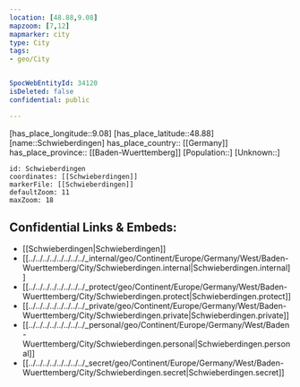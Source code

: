 ```yaml
---
location: [48.88,9.08] 
mapzoom: [7,12] 
mapmarker: city 
type: City
tags:
- geo/City


SpocWebEntityId: 34120
isDeleted: false
confidential: public

---
```

[has_place_longitude::9.08] 
[has_place_latitude::48.88] 
[name::Schwieberdingen] 
has_place_country:: [[Germany]]  
has_place_province:: [[Baden-Wuerttemberg]] 
[Population::] 
[Unknown::] 


```leaflet
id: Schwieberdingen
coordinates: [[Schwieberdingen]] 
markerFile: [[Schwieberdingen]] 
defaultZoom: 11 
maxZoom: 18
```


## Confidential Links & Embeds: 
- [[Schwieberdingen|Schwieberdingen]]  
- [[../../../../../../../../_internal/geo/Continent/Europe/Germany/West/Baden-Wuerttemberg/City/Schwieberdingen.internal|Schwieberdingen.internal]] 
- [[../../../../../../../../_protect/geo/Continent/Europe/Germany/West/Baden-Wuerttemberg/City/Schwieberdingen.protect|Schwieberdingen.protect]] 
- [[../../../../../../../../_private/geo/Continent/Europe/Germany/West/Baden-Wuerttemberg/City/Schwieberdingen.private|Schwieberdingen.private]] 
- [[../../../../../../../../_personal/geo/Continent/Europe/Germany/West/Baden-Wuerttemberg/City/Schwieberdingen.personal|Schwieberdingen.personal]] 
- [[../../../../../../../../_secret/geo/Continent/Europe/Germany/West/Baden-Wuerttemberg/City/Schwieberdingen.secret|Schwieberdingen.secret]] 
